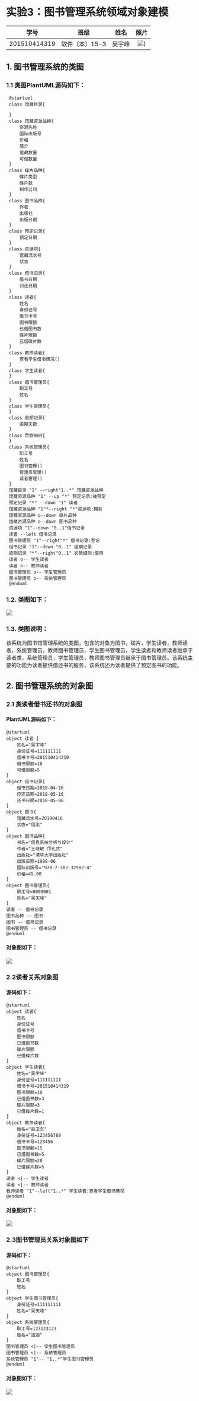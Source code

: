 # 实验3：图书管理系统领域对象建模

| 学号 | 班级 | 姓名 | 照片|
|:----:|:-----:|:----:|:----:|
| 201510414319 | 软件（本）15-3 | 吴宇峰| [![](./ph1.jpg)](./ph1.jpg)) |

## 1. 图书管理系统的类图

### 1.1 类图PlantUML源码如下：
     @startuml
     class 馆藏目录{
 
     }
     class 馆藏资源品种{
         资源名称
         国际出版号
         价格
         简介
         馆藏数量
         可借数量
     }
     class 碟片品种{
         碟片类型
         碟片数
         制作公司
     }
     class 图书品种{
         作者
         出版社
         出版日期
     }
     class 预定记录{
         预定日期
     }
     class 资源项{
         馆藏流水号
         状态
     }
     class 借书记录{
         借书日期
         归还日期
     }
     class 读者{
         姓名
         身份证号
         借书卡号
         图书限额
         已借图书数
         碟片限额
         已借碟片数
     }
     class 教师读者{
         查看学生借书情况()
     }
     class 学生读者{
     }
     class 图书管理员{
         职工号
         姓名
     }
     class 学生管理员{
     }
     class 逾期记录{
         逾期天数
     }
     class 罚款细则{
     }
     class 系统管理员{
         职工号
         姓名
         图书管理()
         管理员管理()
         读者管理()
     }
     馆藏目录 "1" --right"1..*" 馆藏资源品种
     馆藏资源品种 "1" --up "*" 预定记录:被预定
     预定记录 "*" --down "1" 读者
     馆藏资源品种 "1"*--right "*"资源项:拥有
     馆藏资源品种 o--down 碟片品种
     馆藏资源品种 o--down 图书品种
     资源项 "1"--down "0..1"借书记录
     读者 --left 借书记录
     图书管理员 "1"--right"*" 借书记录:登记
     借书记录 "1"--down "0..1" 逾期记录
     逾期记录 "*"--right"0..1" 罚款细则:使用
     读者 o-- 学生读者
     读者 o-- 教师读者
     图书管理员 o-- 学生管理员
     图书管理员 o-- 系统管理员
     @enduml
### 1.2. 类图如下：
[![](./class.png)](./class.puml)
### 1.3. 类图说明：
该系统为图书馆管理系统的类图，包含的对象为图书，碟片，学生读者，教师读者，系统管理员，教师图书管理员，学生图书管理员，学生读者和教师读者继承于读者类，系统管理员，学生管理员，教师图书管理员继承于图书管理员。该系统主要的功能为读者提供借还书的服务，该系统还为读者提供了预定图书的功能。
## 2. 图书管理系统的对象图
### 2.1 类读者借书还书的对象图
#### PlantUML源码如下：
    @startuml
    object 读者 {
        姓名="吴宇峰"
        身份证号=111111111
        借书卡号=201510414319
        借书限额=10
        可借限额=5
    }
    object 借书记录{
        借书日期=2018-04-16
        应还日期=2018-05-16
        还书日期=2018-05-06
    }
    object 图书{
        馆藏流水号=20180416
        状态="借出"
    }
    object 图书品种{
        书名="信息系统分析与设计"
        作者="王晓敏 邝孔武"
        出版社="清华大学出版社"
        出版日期=1998-06
        国际出版号="978-7-302-32982-4"
        价格=45.00
    }
    object 图书管理员{
        职工号=0000001
        姓名="吴天峰"
    }
    读者 -- 借书记录
    图书品种 -- 图书
    图书 -- 借书记录
    图书管理员 -- 借书记录
    @enduml
#### 对象图如下：
[![](./object1.png)](./object1.puml)

### 2.2读者关系对象图
#### 源码如下：
    @startuml
    object 读者{
        姓名
        身份证号
        借书卡号
        图书限额
        已借图书数
        碟片限额
        已借碟片数
    }
    object 学生读者{
        姓名="吴宇峰"
        身份证号=111111111
        借书卡号=201510414319
        图书限额=10
        已借图书数=3
        碟片限额=3
        已借碟片数=1
    }
    object 教师读者{
        姓名="赵卫东"
        身份证号=123456789
        借书卡号=123456
        图书限额=15
        已借图书数=5
        碟片限额=20
        已借碟片数=5
    }
    读者 <|-- 学生读者
    读者 <|-- 教师读者
    教师读者 "1"--left"1..*" 学生读者:查看学生借书情况
    @enduml
#### 对象图如下：
[![](./object2.png)](./object2.puml)

### 2.3图书管理员关系对象图如下
#### 源码如下：
    @startuml
    object 图书管理员{
        职工号
        姓名
    }
    object 学生图书管理员{
        身份证号=111111111
        姓名="吴天峰"
    }
    object 系统管理员{
        职工号=123123123
        姓名="迪迦"
    }
    图书管理员 <|-- 学生图书管理员
    图书管理员 <|-- 系统管理员
    系统管理员 "1"-- "1..*"学生图书管理员
    @enduml
#### 对象图如下：
[![](./object3.png)](./object3.puml)
